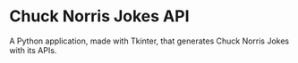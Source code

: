 # Chuck Norris Jokes API
A Python application, made with Tkinter, that generates Chuck Norris Jokes with its APIs.

